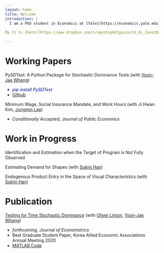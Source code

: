 ```yaml
---
layout: home
title: Welcome
introduction: |
  I am a PhD student in Economics at [Yale](https://economics.yale.edu)
  
My CV is [here](https://www.dropbox.com/s/aqvnhsqkdtgyszo/CV_KL_June2023.pdf?dl=0)
  
---
```


#  Working Papers

PySDTest: A Python Package for Stochastic Dominance Tests (with [Yoon-Jae Whang](https://sites.google.com/site/whangyjhomepage/))
  - <span style="color:blue"> *pip install PySDTest* </span>
  - [Github](https://github.com/lee-kyungho/pysdtest)

Minimum Wage, Social Insurance Mandate, and Work Hours (with Ji Hwan Kim, [Jungmin Lee](https://sites.google.com/view/jungminlee71/))
  - *Conditionally Accepted, Journal of Public Economics*

#  Work in Progress

Identification and Estimation when the Target of Program is Not Fully Observed

Estimating Demand for Shapes (with [Sukjin Han](https://sukjinhan.com/))

Endogenous Product Entry in the Space of Visual Characteristics (with [Sukjin Han](https://sukjinhan.com/))

# Publication

[Testing for Time Stochastic Dominance](https://doi.org/10.1016/j.jeconom.2022.03.012) (with [Oliver Linton](https://obl20.com/), [Yoon-Jae Whang](https://sites.google.com/site/whangyjhomepage/))
  - *forthcoming, Journal of Econometrics*
  - Best Graduate Student Paper, Korea Allied Economic Associations Annual Meeting 2020
  - [MATLAB Code](https://github.com/lee-kyungho/Testing-for-TSD)

